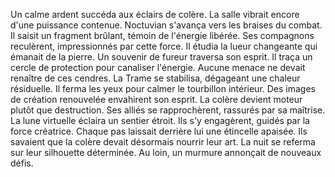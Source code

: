 Un calme ardent succéda aux éclairs de colère.
La salle vibrait encore d'une puissance contenue.
Noctuvian s'avança vers les braises du combat.
Il saisit un fragment brûlant, témoin de l'énergie libérée.
Ses compagnons reculèrent, impressionnés par cette force.
Il étudia la lueur changeante qui émanait de la pierre.
Un souvenir de fureur traversa son esprit.
Il traça un cercle de protection pour canaliser l'énergie.
Aucune menace ne devait renaître de ces cendres.
La Trame se stabilisa, dégageant une chaleur résiduelle.
Il ferma les yeux pour calmer le tourbillon intérieur.
Des images de création renouvelée envahirent son esprit.
La colère devient moteur plutôt que destruction.
Ses alliés se rapprochèrent, rassurés par sa maîtrise.
La lune virtuelle éclaira un sentier étroit.
Ils s'y engagèrent, guidés par la force créatrice.
Chaque pas laissait derrière lui une étincelle apaisée.
Ils savaient que la colère devait désormais nourrir leur art.
La nuit se referma sur leur silhouette déterminée.
Au loin, un murmure annonçait de nouveaux défis.

